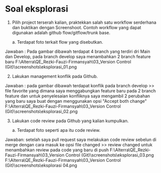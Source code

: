 # Soal eksplorasi 

1. Pilih project terserah kalian, praktekkan salah satu workflow serderhana dan buktikan dengan Screenshoot. Contoh workflow yang dapat digunakan adalah github flow/gitflow/trunk base.

    a. Terdapat foto terkait flow yang disebutkan.

Jawaban : Pada gambar dibawah terdapat 4 branch yang terdiri dri Main dan Develop, pada branch develop saya menambahkan 2 branch feature baru
         F:\Alterra\QE_Rezki-Fauzi-Firmansyah\03_Version Control (Git)\screenshots\eksplorasi_01.png
        


2. Lakukan management konflik pada Github.

Jawaban : pada gambar dibawah terdapat konflik pada branch develop >> file favorite yang dimana saya menggabungkan feature baru pada 2 branch feature dan untuk penyelesaian konfliknya saya mengambil 2 perubahan yang baru saya buat  dengan menggunakan opsi "Accept both change"
         F:\Alterra\QE_Rezki-Fauzi-Firmansyah\03_Version Control (Git)\screenshots\eksplorasi_02.png


3. Lakukan code review pada Github yang kalian kumpulkan.

    a. Terdapat foto seperti apa itu code review.

Jawaban: setelah saya pull request saya melakukan code review sebelun di merge dengan cara masuk ke opsi file changed >> review changed untuk menambahkan review pada code yang baru di push 
        F:\Alterra\QE_Rezki-Fauzi-Firmansyah\03_Version Control (Git)\screenshots\eksplorasi_03.png
        F:\Alterra\QE_Rezki-Fauzi-Firmansyah\03_Version Control (Git)\screenshots\eksplorasi 04.png